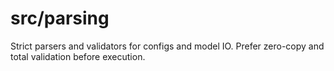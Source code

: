 # src/parsing

Strict parsers and validators for configs and model IO.
Prefer zero-copy and total validation before execution.
